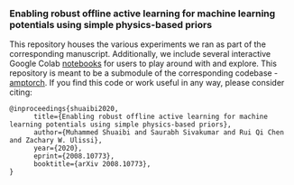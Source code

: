 ### Enabling robust offline active learning for machine learning potentials using simple physics-based priors

This repository houses the various experiments we ran as part of the corresponding manuscript. Additionally, we include several interactive Google Colab [notebooks](https://github.com/ulissigroup/Enabling-Robust-Offline-Active-Learning-for-MLPs/tree/master/interactive_notebooks) for users to play around with and explore. This repository is meant to be a submodule of the corresponding codebase - [amptorch](https://github.com/ulissigroup/amptorch/tree/active_learning). If you find this code or work useful in any way, please consider citing:
```
@inproceedings{shuaibi2020,
      title={Enabling robust offline active learning for machine learning potentials using simple physics-based priors}, 
      author={Muhammed Shuaibi and Saurabh Sivakumar and Rui Qi Chen and Zachary W. Ulissi},
      year={2020},
      eprint={2008.10773},
      booktitle={arXiv 2008.10773},
}
```
